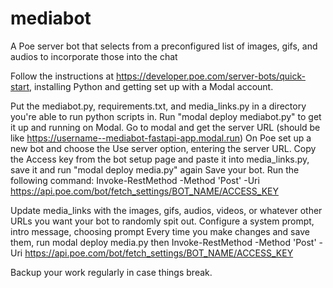 # mediabot
A Poe server bot that selects from a preconfigured list of images, gifs, and audios to incorporate those into the chat

Follow the instructions at https://developer.poe.com/server-bots/quick-start, installing Python and getting set up with a Modal account.

Put the mediabot.py, requirements.txt, and media_links.py in a directory you're able to run python scripts in.
Run "modal deploy mediabot.py" to get it up and running on Modal.
Go to modal and get the server URL (should be like https://username--mediabot-fastapi-app.modal.run)
On Poe set up a new bot and choose the Use server option, entering the server URL.
Copy the Access key from the bot setup page and paste it into media_links.py, save it and run "modal deploy media.py" again
Save your bot. Run the following command:
Invoke-RestMethod -Method 'Post' -Uri https://api.poe.com/bot/fetch_settings/BOT_NAME/ACCESS_KEY

Update media_links with the images, gifs, audios, videos, or whatever other URLs you want your bot to randomly spit out.
Configure a system prompt, intro message, choosing prompt
Every time you make changes and save them, run
modal deploy media.py
then
Invoke-RestMethod -Method 'Post' -Uri https://api.poe.com/bot/fetch_settings/BOT_NAME/ACCESS_KEY

Backup your work regularly in case things break.
